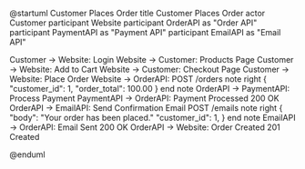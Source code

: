 
@startuml Customer Places Order
title Customer Places Order
actor Customer
participant Website
participant OrderAPI as "Order API"
participant PaymentAPI as "Payment API"
participant EmailAPI as "Email API"

Customer -> Website: Login
Website -> Customer: Products Page
Customer -> Website: Add to Cart
Website -> Customer: Checkout Page
Customer -> Website: Place Order
Website -> OrderAPI: POST /orders
note right
{
    "customer_id": 1,
    "order_total": 100.00
}
end note
OrderAPI -> PaymentAPI: Process Payment
PaymentAPI -> OrderAPI: Payment Processed 200 OK
OrderAPI -> EmailAPI: Send Confirmation Email POST /emails
note right
{
    "body": "Your order has been placed."
    "customer_id": 1,
}
end note
EmailAPI -> OrderAPI: Email Sent 200 OK
OrderAPI -> Website: Order Created 201 Created

@enduml
